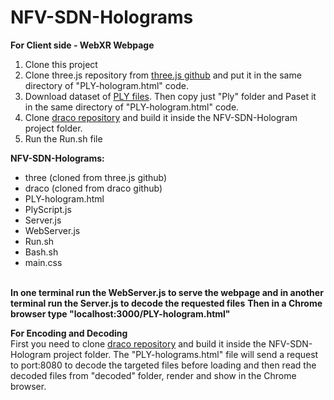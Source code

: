 # NFV-SDN-Holograms

**For Client side - WebXR Webpage**<br />
1) Clone this project
2) Clone three.js repository from [three.js github](https://github.com/mrdoob/three.js/) and put it in the same directory of "PLY-hologram.html" code.
3) Download dataset of [PLY files](http://plenodb.jpeg.org/pc/8ilabs/). Then copy just "Ply" folder and Paset it in the same directory of "PLY-hologram.html" code.
4) Clone [draco repository](https://github.com/google/draco) and build it inside the NFV-SDN-Hologram project folder.
5) Run the Run.sh file

**NFV-SDN-Holograms:**
* three (cloned from three.js github)<br />
* draco (cloned from draco github)<br />
* PLY-hologram.html<br />
* PlyScript.js<br />
* Server.js<br />
* WebServer.js<br />
* Run.sh<br />
* Bash.sh<br />
* main.css<br /><br />

**In one terminal run the WebServer.js to serve the webpage and in another terminal run the Server.js to decode the requested files**
**Then in a Chrome browser type "localhost:3000/PLY-hologram.html"**

**For Encoding and Decoding**<br />
First you need to clone [draco repository](https://github.com/google/draco) and build it inside the NFV-SDN-Hologram project folder.
The "PLY-holograms.html" file will send a request to port:8080 to decode the targeted files before loading and then read the decoded files from "decoded" folder, 
render and show in the Chrome browser.

